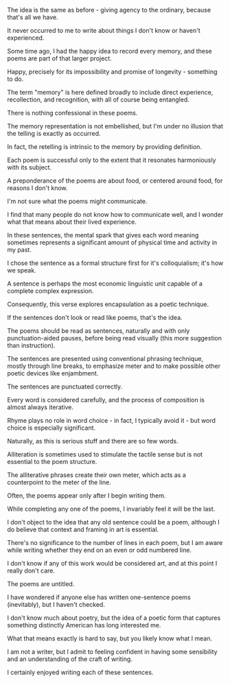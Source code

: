 The idea is the same as before - giving agency to the ordinary, because that's all we have.

It never occurred to me to write about things I don't know or haven't experienced.

Some time ago, I had the happy idea to record every memory, and these poems are part of that larger project.

Happy, precisely for its impossibility and promise of longevity - something to do.

The term "memory" is here defined broadly to include direct experience, recollection, and recognition, with all of course being entangled.

There is nothing confessional in these poems.

The memory representation is not embellished, but I'm under no illusion that the telling is exactly as occurred.

In fact, the retelling is intrinsic to the memory by providing definition.

Each poem is successful only to the extent that it resonates harmoniously with its subject.

A preponderance of the poems are about food, or centered around food, for reasons I don't know.

I'm not sure what the poems might communicate.

I find that many people do not know how to communicate well, and I wonder what that means about their lived experience.

In these sentences, the mental spark that gives each word meaning sometimes represents a significant amount of physical time and activity in my past.

I chose the sentence as a formal structure first for it's colloquialism; it's how we speak.

A sentence is perhaps the most economic linguistic unit capable of a complete complex expression.

Consequently, this verse explores encapsulation as a poetic technique.

If the sentences don't look or read like poems, that's the idea.

The poems should be read as sentences, naturally and with only punctuation-aided pauses, before being read visually (this more suggestion than instruction).

The sentences are presented using conventional phrasing technique, mostly through line breaks, to emphasize meter and to make possible other poetic devices like enjambment.

The sentences are punctuated correctly.

Every word is considered carefully, and the process of composition is almost always iterative.

Rhyme plays no role in word choice - in fact, I typically avoid it - but word choice is especially significant.

Naturally, as this is serious stuff and there are so few words.

Alliteration is sometimes used to stimulate the tactile sense but is not essential to the poem structure.

The alliterative phrases create their own meter, which acts as a counterpoint to the meter of the line.

Often, the poems appear only after I begin writing them.

While completing any one of the poems, I invariably feel it will be the last.

I don't object to the idea that any old sentence could be a poem, although I do believe that context and framing in art is essential.

There's no significance to the number of lines in each poem, but I am aware while writing whether they end on an even or odd numbered line.

I don't know if any of this work would be considered art, and at this point I really don't care.

The poems are untitled.

I have wondered if anyone else has written one-sentence poems (inevitably), but I haven't checked.

I don't know much about poetry, but the idea of a poetic form that captures something distinctly American has long interested me.

What that means exactly is hard to say, but you likely know what I mean.

I am not a writer, but I admit to feeling confident in having some sensibility and an understanding of the craft of writing.

I certainly enjoyed writing each of these sentences.
